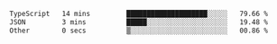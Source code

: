 <!--START_SECTION:waka-->

```txt
TypeScript   14 mins         ████████████████████░░░░░   79.66 %
JSON         3 mins          █████░░░░░░░░░░░░░░░░░░░░   19.48 %
Other        0 secs          ▒░░░░░░░░░░░░░░░░░░░░░░░░   00.86 %
```

<!--END_SECTION:waka-->